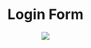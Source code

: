 <h1 align="center">Login Form</h1>
<p align="center">
  <img src="https://user-images.githubusercontent.com/73148019/130131555-e80a5de9-e1f8-48bb-861d-c3b401e6dc83.png">
</p>
